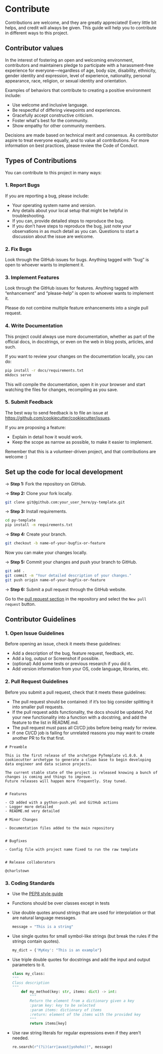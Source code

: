# Contribute

Contributions are welcome, and they are greatly appreciated! Every little bit helps, and credit will always be given.
This guide will help you to contribute in different ways to this project.


## Contributor values

In the interest of fostering an open and welcoming environment, contributors and maintainers pledge to participate with a harassment-free experience for everyone—regardless of age, body size, disability, ethnicity, gender identity and expression, level of experience, nationality, personal appearance, race, religion, or sexual identity and orientation.

Examples of behaviors that contribute to creating a positive environment include:

- Use welcome and inclusive language.
- Be respectful of differing viewpoints and experiences.
- Gracefully accept constructive criticism.
- Foster what's best for the community.
- Show empathy for other community members.

Decisions are made based on technical merit and consensus. As contributor aspire to treat everyone equally, and to value all contributions. For more information on best practices, please review the Code of Conduct.


## Types of Contributions

You can contribute to this project in many ways:

### 1. Report Bugs

If you are reporting a bug, please include:

- Your operating system name and version.
- Any details about your local setup that might be helpful in troubleshooting.
- If you can, provide detailed steps to reproduce the bug.
- If you don’t have steps to reproduce the bug, just note your observations in as much detail as you can. Questions to start a discussion about the issue are welcome.


### 2. Fix Bugs

Look through the GitHub issues for bugs. Anything tagged with “bug” is open to whoever wants to implement it.


### 3. Implement Features

Look through the GitHub issues for features. Anything tagged with “enhancement” and “please-help” is open to whoever wants to implement it.

Please do not combine multiple feature enhancements into a single pull request.


### 4. Write Documentation

This project could always use more documentation, whether as part of the official docs, in docstrings, or even on the web in blog posts, articles, and such.

If you want to review your changes on the documentation locally, you can do:

``` bash
pip install -r docs/requirements.txt
mkdocs serve
```

This will compile the documentation, open it in your browser and start watching the files for changes, recompiling as you save.


### 5. Submit Feedback

The best way to send feedback is to file an issue at https://github.com/cookiecutter/cookiecutter/issues.

If you are proposing a feature:

- Explain in detail how it would work.
- Keep the scope as narrow as possible, to make it easier to implement.

Remember that this is a volunteer-driven project, and that contributions are welcome :)


## Set up the code for local development

-> **Step 1:** Fork the repository on GitHub.

-> **Step 2:** Clone your fork locally.

``` bash
git clone git@github.com:your_user_here/py-template.git
```

-> **Step 3:** Install requirements.

``` bash
cd py-template
pip install -m requirements.txt
```

-> **Step 4:** Create your branch.

``` bash
git checkout -b name-of-your-bugfix-or-feature
```

Now you can make your changes locally.

-> **Step 5:** Commit your changes and push your branch to GitHub.

``` bash
git add .
git commit -m "Your detailed description of your changes."
git push origin name-of-your-bugfix-or-feature
```

-> **Step 6:** Submit a pull request through the GitHub website.

Go to the [pull request section](https://github.com/charlstown/py-template/pulls) in the repository and select the `New pull request` button.


## Contributor Guidelines

### 1. Open Issue Guidelines

Before opening an issue, check it meets these guidelines:

- Add a description of the bug, feature request, feedback, etc.
- Add a log, output or Screenshot if possible.
- (optional) Add some tests or previous research if you did it.
- Add version information from your OS, code language, libraries, etc.

### 2. Pull Request Guidelines

Before you submit a pull request, check that it meets these guidelines:

- The pull request should be contained: if it’s too big consider splitting it into smaller pull requests.
- If the pull request adds functionality, the docs should be updated. Put your new functionality into a function with a docstring, and add the feature to the list in README.md.
- The pull request must pass all CI/CD jobs before being ready for review.
- If one CI/CD job is failing for unrelated reasons you may want to create another PR to fix that first.

```
# Preamble

This is the first release of the archetype PyTemplate v1.0.0. A cookiecutter archetype to generate a clean base to begin developing data engineer and data science projects.

The current stable state of the project is released knowing a bunch of changes is coming and things to improve.
Future releases will happen more frequently. Stay tuned.


# Features

- CD added with a python-push.yml and GitHub actions
- Logger more detailed
- README.md very detailed

# Minor Changes

- Documentation files added to the main repository


# Bugfixes

- Config file with project name fixed to run the raw template


# Release collaborators

@charlstown 
```


### 3. Coding Standards

- Use the [PEP8 style guide](https://peps.python.org/pep-0008/)
- Functions should be over classes except in tests
- Use double quotes around strings that are used for interpolation or that are natural language messages.

    ``` python
    message = "This is a string"
    ```

- Use single quotes for small symbol-like strings (but break the rules if the strings contain quotes).

    ``` python
    my_dict = {'MyKey': "This is an example"} 
    ```

- Use triple double quotes for docstrings and add the input and output parameters to it.

    ``` python
    class my_class:
    """
    Class description
    """
        def my_method(key: str, items: dict) -> int:
            """
            Return the element from a dictionary given a key
            :param key: key to be selected
            :param items: dictionary of items
            :return: element of the items with the provided key
            """
            return items[key]
    ```


- Use raw string literals for regular expressions even if they aren't needed.

    ``` python
    re.search(r"(?i)(arr|avast|yohoho)!", message)
    ```

    </br>
